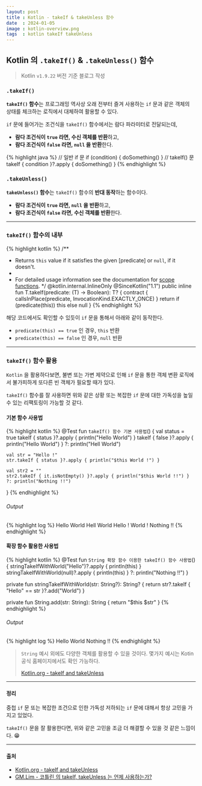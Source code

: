 ```yaml
---
layout: post
title : Kotlin - takeIf & takeUnless 함수
date  : 2024-01-05
image : kotlin-overview.png
tags  : kotlin takeIf takeUnless
---
```


## Kotlin 의 `.takeIf()` & `.takeUnless()` 함수

> Kotlin `v1.9.22` 버전 기준 블로그 작성

### `.takeIf()`

**`takeIf()` 함수**는 프로그래밍 역사상 오래 전부터 즐겨 사용하는 `if` 문과 같은 객체의 상태를 체크하는 로직에서 대체하여 활용할 수 있다.

`if` 문에 들어가는 조건식을 `takeIf()` 함수에서는 람다 파라미터로 전달되는데,

- **람다 조건식이 `true` 라면, 수신 객체를 반환**하고,
- **람다 조건식이 `false` 라면, `null` 을 반환**한다.

{% highlight java %}
// 일반 if 문
if (condition) {
    doSomething()
}
// takeIf() 문
takeIf { condition }?.apply { doSomething() }
{% endhighlight %}


### `.takeUnless()`

**`takeUnless()` 함수**는 `takeIf()` 함수의 **반대 동작**하는 함수이다. 

- **람다 조건식이 `true` 라면, `null` 을 반환**하고,
- **람다 조건식이 `false` 라면, 수신 객체를 반환**한다. 

---

### `takeIf()` 함수의 내부

{% highlight kotlin %}
/**
 * Returns `this` value if it satisfies the given [predicate] or `null`, if it doesn't.
 *
 * For detailed usage information see the documentation for [scope functions](https://kotlinlang.org/docs/reference/scope-functions.html#takeif-and-takeunless).
 */
@kotlin.internal.InlineOnly
@SinceKotlin("1.1")
public inline fun <T> T.takeIf(predicate: (T) -> Boolean): T? {
    contract {
        callsInPlace(predicate, InvocationKind.EXACTLY_ONCE)
    }
    return if (predicate(this)) this else null
}
{% endhighlight %}

해당 코드에서도 확인할 수 있듯이 `if` 문을 통해서 아래와 같이 동작한다.

- `predicate(this) == true` 인 경우, `this` 반환
- `predicate(this) == false` 인 경우, `null` 반환

---

### `takeIf()` 함수 활용

`Kotlin` 을 활용하다보면, 불변 또는 가변 제약으로 인해 `if` 문을 통한 객체 변환 로직에서 불가피하게 또다른 빈 객체가 필요할 때가 있다.

`takeIf()` 함수를 잘 사용하면 위와 같은 상황 또는 복잡한 `if` 문에 대한 가독성을 높일 수 있는 리팩토링이 가능할 것 같다.

#### 기본 함수 사용법

{% highlight kotlin %}
@Test
fun `takeIf() 함수 기본 사용법`() {
    val status = true
    takeIf { status }?.apply { println("Hello World") }
    takeIf { false }?.apply { println("Hello World") } ?: println("Hell World")

    val str = "Hello !"
    str.takeIf { status }?.apply { println("$this World !") }

    val str2 = ""
    str2.takeIf { it.isNotEmpty() }?.apply { println("$this World !!") } ?: println("Nothing !!")
}
{% endhighlight %}

###### Output
{% highlight log %}
Hello World
Hell World
Hello ! World !
Nothing !!
{% endhighlight %}

#### 확장 함수 활용한 사용법

{% highlight kotlin %}
@Test
fun `String 확장 함수 이용한 takeIf() 함수 사용법`() {
    stringTakeIfWithWorld("Hello")?.apply { println(this) }
    stringTakeIfWithWorld(null)?.apply { println(this) } ?: println("Nothing !!")
}

private fun stringTakeIfWithWorld(str: String?): String? {
    return str?.takeIf { "Hello" == str }?.add("World")
}

private fun String.add(str: String): String {
    return "$this $str"
}
{% endhighlight %}

###### Output

{% highlight log %}
Hello World
Nothing !!
{% endhighlight %}

> `String` 예시 외에도 다양한 객체를 활용할 수 있을 것이다.
> 몇가지 예시는 Kotin 공식 홈페이지에서도 확인 가능하다.
> 
> [Kotlin.org - takeIf and takeUnless](https://kotlinlang.org/docs/scope-functions.html#takeif-and-takeunless)

---

#### 정리

중첩 `if` 문 또는 복잡한 조건으로 인한 가독성 저하되는 `if` 문에 대해서 항상 고민을 가지고 있었다.

`takeIf()` 문을 잘 활용한다면, 위와 같은 고민을 조금 더 해결할 수 있을 것 같은 느낌이다. 😁

---

#### 출처
- [Kotlin.org - takeIf and takeUnless](https://kotlinlang.org/docs/scope-functions.html#takeif-and-takeunless)
- [GM.Lim - 코틀린 의 takeIf, takeUnless 는 언제 사용하는가?](https://medium.com/@limgyumin/%EC%BD%94%ED%8B%80%EB%A6%B0-%EC%9D%98-takeif-takeunless-%EB%8A%94-%EC%96%B8%EC%A0%9C-%EC%82%AC%EC%9A%A9%ED%95%98%EB%8A%94%EA%B0%80-f6637987780)
